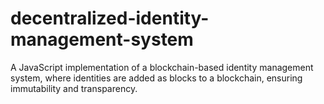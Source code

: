 # decentralized-identity-management-system
A JavaScript implementation of a blockchain-based identity management system, where identities are added as blocks to a blockchain, ensuring immutability and transparency.
